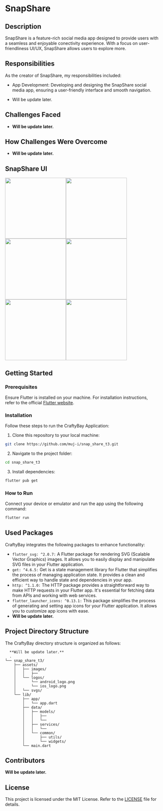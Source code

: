 # SnapShare

## Description
SnapShare is a feature-rich social media app designed to provide users with a seamless and enjoyable conectivity experience. With a focus on user-friendliness UI/UX, SnapShare allows users to explore more.

## Responsibilities
As the creator of SnapShare, my responsibilities included:

 - App Development: Developing and designing the SnapShare social media app, ensuring a user-friendly interface and smooth navigation.

 - Will be update later.
 <!-- - Product Management: Organizing products into categories. Implementing a dynamic product carousel slider for an engaging shopping experience.

 - User Profiles: Enabling users to create and manage their profiles, making it convenient for them to track their orders and preferences.

 - Product Customization: Implementing the ability for users to select products by color and size, ensuring they can find items that suit their preferences.

 - Wishlist Functionality: Allowing users to add products to their wishlist, making it easy for them to save items they are interested in for future purchases.

 - Product Reviews: Incorporating a review system, enabling users to share their thoughts and experiences with purchased products. -->

## Challenges Faced

 - **Will be update later.**

<!-- During the development of CraftyBay, several challenges were encountered, including:

 - User Authentication: Overcoming the challenge of securely saving and managing user tokens to ensure data privacy and user account protection.

 - Navigation Design: Creating an intuitive and user-friendly navigation system that helps users easily access their cart, wishlist, and additional options.

 - State Management and API Optimization: Ensuring efficient state management within the app and minimizing unnecessary API calls to enhance performance and reduce data usage. -->

## How Challenges Were Overcome
 - **Will be update later.**
<!-- To address these challenges, several strategies and solutions were implemented:

 - User Authentication: Rigorous security measures were put in place to safeguard user tokens, ensuring that user accounts and data are protected from unauthorized access.

 - Navigation Design: Extensive user testing and feedback collection were conducted to refine the app's navigation, making it as intuitive as possible for users to access their cart, wishlist, and other options.

 - State Management: We implemented a robust state management system, utilizing tools and libraries such as GetX or the built-in setState mechanism, depending on the app's architecture. This allowed us to efficiently manage the app's state, ensuring data consistency and responsiveness.

 - Reducing API calls: To optimize app performance, we've reduced the number of API calls where data is fetched and updated only when needed, reducing app data consumption and enhancing user experience.

CraftyBay is continuously evolving to enhance the shopping experience for users, and your feedback and contributions are welcome. Thank you for considering CraftyBay for your ecommerce needs! -->


## SnapShare UI
<!--
### Video demonstration of News Reader

[![Video](https://img.youtube.com/vi/xxx/hqdefault.jpg)](https://www.youtube.com/watch?v=)
-->

<div style="display: flex; flex-wrap: wrap;">
    <img src="https://raw.githubusercontent.com/muj-i/snap_share_t3/api_v2/screenshots/ss1.png" width="200" />
    <img src="https://raw.githubusercontent.com/muj-i/snap_share_t3/api_v2/screenshots/ss2.png" width="200" />
    <img src="https://raw.githubusercontent.com/muj-i/snap_share_t3/api_v2/screenshots/ss3.png" width="200" />
    <img src="https://raw.githubusercontent.com/muj-i/snap_share_t3/api_v2/screenshots/ss4.png" width="200" />
    <img src="https://raw.githubusercontent.com/muj-i/snap_share_t3/api_v2/screenshots/ss5.png" width="200" />
    <img src="https://raw.githubusercontent.com/muj-i/snap_share_t3/api_v2/screenshots/ss6.png" width="200" />
</div>

## Getting Started

### Prerequisites

Ensure Flutter is installed on your machine. For installation instructions, refer to the official [Flutter website](https://flutter.dev/docs/get-started/install).

### Installation

Follow these steps to run the CraftyBay Application:

1. Clone this repository to your local machine:

```bash
git clone https://github.com/muj-i/snap_share_t3.git
```

2. Navigate to the project folder:

```bash
cd snap_share_t3
```

3. Install dependencies:

```bash
flutter pub get
```

### How to Run

Connect your device or emulator and run the app using the following command:

```bash
flutter run
```
## Used Packages

CraftyBay integrates the following packages to enhance functionality:
 - `flutter_svg: ^2.0.7:` A Flutter package for rendering SVG (Scalable Vector Graphics) images. It allows you to easily display and manipulate SVG files in your Flutter application.
 - `get: ^4.6.5:` Get is a state management library for Flutter that simplifies the process of managing application state. It provides a clean and efficient way to handle state and dependencies in your app.
 - `http: ^1.1.0:` The HTTP package provides a straightforward way to make HTTP requests in your Flutter app. It's essential for fetching data from APIs and working with web services.
 - `flutter_launcher_icons: ^0.13.1:` This package simplifies the process of generating and setting app icons for your Flutter application. It allows you to customize app icons with ease.
 - **Will be update later.**
  
## Project Directory Structure

The CraftyBay directory structure is organized as follows:

```
  **Will be update later.**
  .
└── snap_share_t3/
    ├── assets/
    │   ├── images/
    │   │   ├── 
    │   └── logos/
    │       └── android_logo.png
    │       └── ios_logo.png
    │   └── svgs/
    └── lib/
        ├── app/
        │   └── app.dart
        ├── data/
        │   ├── models/
        │   │   ├── 
        │   │   └── 
        │   ├── services/
        │   │   └── 
        │   └── common/
        │       ├── utils/
        │       └── widgets/
        └── main.dart
```

## Contributors

  **Will be update later.**
<!-- - [Mujahedul Islam](https://github.com/muj-i) -->
## License

This project is licensed under the MIT License. Refer to the [LICENSE](LICENSE) file for details.